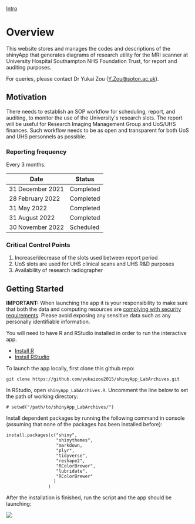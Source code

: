 [Intro](intro.md)

# Overview

This website stores and manages the codes and descriptions of the shinyApp that generates diagrams of research utility for the MRI scanner at University Hospital Southampton NHS Foundation Trust, for report and auditing purposes.

For queries, please contact Dr Yukai Zou (Y.Zou@soton.ac.uk).

## Motivation

There needs to establish an SOP workflow for scheduling, report, and auditing, to monitor the use of the University's research slots. The report will be useful for Research Imaging Management Group and UoS/UHS finances. Such workflow needs to be as open and transparent for both UoS and UHS personnels as possible.

### Reporting frequency

Every 3 months.

| Date              | Status                      |
| ----------------- | --------------------------- |
| 31 December 2021  | Completed     |
| 28 February 2022  | Completed     |
| 31 May 2022       | Completed                   |
| 31 August 2022    | Completed                   |
| 30 November 2022  | Scheduled                   |

### Critical Control Points
 1. Increase/decrease of the slots used between report period
 2. UoS slots are used for UHS clinical scans and UHS R&D purposes
 3. Availability of research radiographer

## Getting Started

**IMPORTANT:** When launching the app it is your responsibility to make sure that both the data and computing resources are [complying with security requirements](https://mastering-shiny.org/scaling-security.html). Please avoid exposing any sensitive data such as any personally identifiable information.

You will need to have R and RStudio installed in order to run the interactive app.
 - [Install R](https://www.r-project.org/)
 - [Install RStudio](https://www.rstudio.com/)

To launch the app locally, first clone this github repo:

```
git clone https://github.com/yukaizou2015/shinyApp_LabArchives.git
```

In RStudio, open `shinyApp_LabArchives.R`. Uncomment the line below to set the path of working directory:
```{r}
# setwd("/path/to/shinyApp_LabArchives/")
```

Install dependent packages by running the following command in console (assuming that none of the packages has been installed before):
```{r}
install.packages(c("shiny", 
                   "shinythemes", 
                   "markdown, 
                   "plyr", 
                   "tidyverse", 
                   "reshape2", 
                   "RColorBrewer", 
                   "lubridate", 
                   "RColorBrewer"
                  )
                )
```

After the installation is finished, run the script and the app should be launching:

![](https://raw.githubusercontent.com/yukaizou2015/shinyApp_LabArchives/main/img/app-overview-gui.png)
